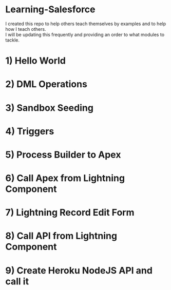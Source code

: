 # Learning-Salesforce
I created this repo to help others teach themselves by examples and to help how I teach others. 
<br>
I will be updating this frequently and providing an order to what modules to tackle.


# 1) Hello World


# 2) DML Operations

# 3) Sandbox Seeding

# 4) Triggers


# 5) Process Builder to Apex

# 6) Call Apex from Lightning Component

# 7) Lightning Record Edit Form

# 8) Call API from Lightning Component

# 9) Create Heroku NodeJS API and call it
